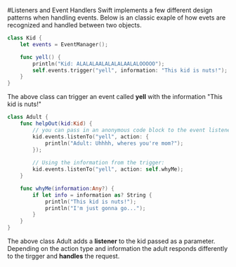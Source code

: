 #Listeners and Event Handlers
Swift implements a few different design patterns when handling events. Below is an classic exaple of how evets are recognized and handled between two objects.

```swift
class Kid {
    let events = EventManager();

    func yell() {
        println("Kid: ALALALAALALALALAALALOOOOO");
        self.events.trigger("yell", information: "This kid is nuts!");
    }
}
```

The above class can trigger an event called **yell** with the information "This kid is nuts!"

```swift
class Adult {
    func helpOut(kid:Kid) {
        // you can pass in an anonymous code block to the event listener
        kid.events.listenTo("yell", action: {
            println("Adult: Uhhhh, wheres you're mom?");
        });
        
        // Using the information from the trigger:
        kid.events.listenTo("yell", action: self.whyMe);
    }

    func whyMe(information:Any?) {
        if let info = information as? String {
            println("This kid is nuts!");
            println("I'm just gonna go...");
        }
    }
}
```

The above class Adult adds a **listener** to the kid passed as a parameter. Depending on the action type and information the adult responds differently to the tirgger and **handles** the request. 
